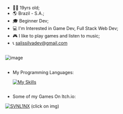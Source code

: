 - 👨‍🦱 19yrs old;
- 🌎 Brazil - S.A.;
- 🎓 Beginner Dev;
- 💻 I'm Interested in Game Dev, Full Stack Web Dev;
- 🎮 I like to play games and listen to music;
- 📞 salissilvadev@gmail.com
  
##
  
 ![image](https://github.com/user-attachments/assets/3e352f57-3cf8-4e06-abd5-3a6507f85536)

##
  
  
- My Programming Languages:
  
  [![My Skills](https://skillicons.dev/icons?i=js,html,css,c,py,java,postgres,unity,cs&perline=6)](https://skillicons.dev)

##

- Some of my Games On Itch.io:

[ ![SVNL1NX](https://github.com/user-attachments/assets/a26f8555-1859-4399-84df-68bb84efe94b)](https://svnl1nx.itch.io/)
(click on img)


  
<!---
SalisSilva337/SalisSilva337 is a ✨ special ✨ repository because its `README.md` (this file) appears on your GitHub profile.
You can click the Preview link to take a look at your changes.
--->

